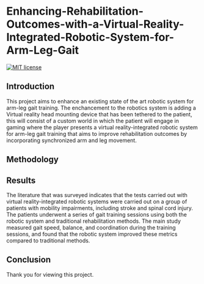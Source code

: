 # Enhancing-Rehabilitation-Outcomes-with-a-Virtual-Reality-Integrated-Robotic-System-for-Arm-Leg-Gait

[![MIT license](https://img.shields.io/badge/License-MIT-blue.svg)](https://lbesson.mit-license.org/)

## Introduction

This project aims to enhance an existing state of the art robotic system for arm-leg gait training. The enchancement to the robotics system is adding a Virtual reality head mounting device that has been tethered to the patient, this will consist of a custom world in which the patient will engage in gaming where the player presents a virtual reality-integrated robotic system for arm-leg gait training that aims to improve rehabilitation outcomes by incorporating synchronized arm and leg movement. 

## Methodology


## Results

The literature that was surveyed indicates that the tests carried out with virtual reality-integrated robotic systems were carried out on a group of patients with mobility impairments, including stroke and spinal cord injury. The patients underwent a series of gait training sessions using both the robotic system and traditional rehabilitation methods. The main study measured gait speed, balance, and coordination during the training sessions, and found that the robotic system improved these metrics compared to traditional methods.

## Conclusion


Thank you for viewing this project.

